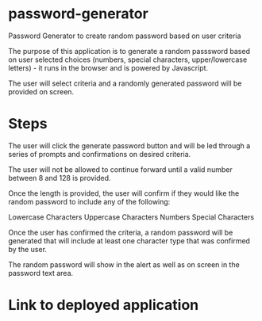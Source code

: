 # password-generator
Password Generator to create random password based on user criteria

The purpose of this application is to generate a random passsword based on user selected choices (numbers, special characters, upper/lowercase letters) - it runs in the browser and is powered by Javascript. 

The user will select criteria and a randomly generated password will be provided on screen.

# Steps

The user will click the generate password button and will be led through a series of prompts and confirmations on desired criteria. 

The user will not be allowed to continue forward until a valid number between 8 and 128 is provided. 

Once the length is provided, the user will confirm if they would like the random password to include any of the following:

Lowercase Characters
Uppercase Characters
Numbers
Special Characters

Once the user has confirmed the criteria, a random password will be generated that will include at least one character type that was confirmed by the user. 

The random password will show in the alert as well as on screen in the password text area.

# Link to deployed application

